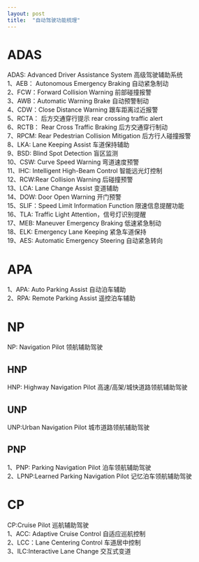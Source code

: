 ```yaml
---
layout: post
title:  "自动驾驶功能梳理"
---
```


# ADAS
ADAS: Advanced Driver Assistance System 高级驾驶辅助系统  
1、AEB： Autonomous Emergency Braking 自动紧急制动  
2、FCW：Forward Collision Warning  前部碰撞报警  
3、AWB：Automatic Warning Brake  自动预警制动  
4、CDW：Close Distance Warning 跟车距离过近报警  
5、RCTA：
后方交通穿行提示 rear crossing traffic alert  
6、RCTB：
Rear Cross Traffic Braking 后方交通穿行制动  
7、RPCM: 
Rear Pedestrian Collision Mitigation 后方行人碰撞报警  
8、LKA:
Lane Keeping Assist  车道保持辅助  
9、BSD:
Blind Spot Detection  盲区监测  
10、CSW:
Curve Speed Warning  弯道速度预警  
11、IHC: Intelligent High-Beam Control 智能远光灯控制  
12、RCW:Rear Collision Warning 后碰撞预警  
13、LCA: Lane Change Assist 变道辅助  
14、DOW:
Door Open Warning  开门预警  
15、SLIF：Speed Limit Information Function 限速信息提醒功能  
16、TLA: Traffic Light Attention，信号灯识别提醒  
17、MEB: Maneuver Emergency Braking
低速紧急制动  
18、ELK: 
Emergency Lane Keeping  紧急车道保持  
19、AES:
Automatic Emergency Steering  自动紧急转向

# APA
1、APA:
Auto Parking Assist 自动泊车辅助  
2、RPA: 
Remote Parking Assist  遥控泊车辅助


# NP
NP: Navigation Pilot 领航辅助驾驶
## HNP
HNP: Highway Navigation Pilot 高速/高架/城快道路领航辅助驾驶

## UNP
UNP:Urban Navigation Pilot 城市道路领航辅助驾驶

## PNP
1、PNP: Parking Navigation Pilot  泊车领航辅助驾驶  
2、LPNP:Learned Parking Navigation Pilot 记忆泊车领航辅助驾驶

# CP
CP:Cruise Pilot  巡航辅助驾驶  
1、ACC: Adaptive Cruise Control  自适应巡航控制  
2、LCC：Lane Centering Control  车道居中控制  
3、ILC:Interactive Lane Change  交互式变道
